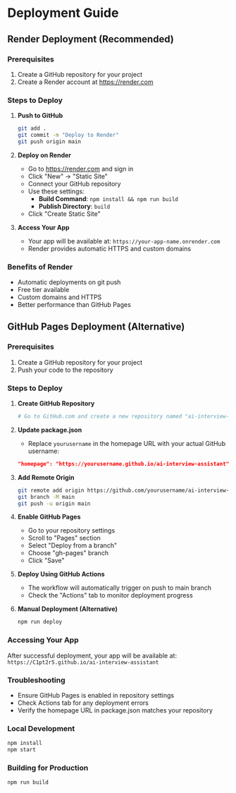 # Deployment Guide

## Render Deployment (Recommended)

### Prerequisites
1. Create a GitHub repository for your project
2. Create a Render account at https://render.com

### Steps to Deploy

1. **Push to GitHub**
   ```bash
   git add .
   git commit -m "Deploy to Render"
   git push origin main
   ```

2. **Deploy on Render**
   - Go to https://render.com and sign in
   - Click "New" → "Static Site"
   - Connect your GitHub repository
   - Use these settings:
     - **Build Command**: `npm install && npm run build`
     - **Publish Directory**: `build`
   - Click "Create Static Site"

3. **Access Your App**
   - Your app will be available at: `https://your-app-name.onrender.com`
   - Render provides automatic HTTPS and custom domains

### Benefits of Render
- Automatic deployments on git push
- Free tier available
- Custom domains and HTTPS
- Better performance than GitHub Pages

## GitHub Pages Deployment (Alternative)

### Prerequisites
1. Create a GitHub repository for your project
2. Push your code to the repository

### Steps to Deploy

1. **Create GitHub Repository**
   ```bash
   # Go to GitHub.com and create a new repository named "ai-interview-assistant"
   ```

2. **Update package.json**
   - Replace `yourusername` in the homepage URL with your actual GitHub username:
   ```json
   "homepage": "https://yourusername.github.io/ai-interview-assistant"
   ```

3. **Add Remote Origin**
   ```bash
   git remote add origin https://github.com/yourusername/ai-interview-assistant.git
   git branch -M main
   git push -u origin main
   ```

4. **Enable GitHub Pages**
   - Go to your repository settings
   - Scroll to "Pages" section
   - Select "Deploy from a branch"
   - Choose "gh-pages" branch
   - Click "Save"

5. **Deploy Using GitHub Actions**
   - The workflow will automatically trigger on push to main branch
   - Check the "Actions" tab to monitor deployment progress

6. **Manual Deployment (Alternative)**
   ```bash
   npm run deploy
   ```

### Accessing Your App
After successful deployment, your app will be available at:
`https://C1pt2r5.github.io/ai-interview-assistant`

### Troubleshooting
- Ensure GitHub Pages is enabled in repository settings
- Check Actions tab for any deployment errors
- Verify the homepage URL in package.json matches your repository

### Local Development
```bash
npm install
npm start
```

### Building for Production
```bash
npm run build
```